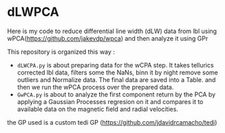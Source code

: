 # dLWPCA

Here is my code to reduce differential line width (dLW) data from lbl using wPCA(https://github.com/jakevdp/wpca) and then analyze it using GPr


This repository is organized this way : 

  - `dLWCPA.py` is about preparing data for the wCPA step. It takes tellurics corrected lbl data, filters some the NaNs, binn it by night remove some outliers and Normalize data. The final data are saved into a Table. and then we run the wPCA process over the prepared data.
  - `GwPCA.py` is about to analyze the first component return by the PCA by applying a Gaussian Processes regresion on it and compares it to available data on the magnetic field and radial velocities.

the GP used is a custom tedi GP (https://github.com/jdavidrcamacho/tedi)
